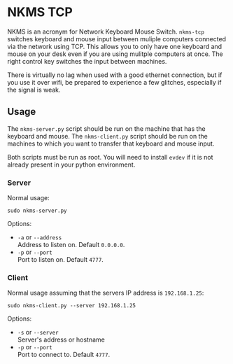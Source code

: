 # NKMS TCP

NKMS is an acronym for Network Keyboard Mouse Switch. `nkms-tcp` switches keyboard and mouse input between muliple computers connected via the network using TCP. This allows you to only have one keyboard and mouse on your desk even if you are using mulitple computers at once. The right control key switches the input between machines.

There is virtually no lag when used with a good ethernet connection, but if you use it over wifi, be prepared to experience a few glitches, especially if the signal is weak.

## Usage

The `nkms-server.py` script should be run on the machine that has the keyboard and mouse. The `nkms-client.py` script should be run on the machines to which you want to transfer that keyboard and mouse input.

Both scripts must be run as root. You will need to install `evdev` if it is not already present in your python environment.

### Server

Normal usage:
```
sudo nkms-server.py
```

Options:

* `-a` or `--address`  
    Address to listen on. Default `0.0.0.0`.
* `-p` or `--port`   
    Port to listen on. Default `4777`.

### Client

Normal usage assuming that the servers IP address is `192.168.1.25`:

```
sudo nkms-client.py --server 192.168.1.25
```

Options:

* `-s` or `--server`  
    Server's address or hostname
* `-p` or `--port`   
    Port to connect to. Default `4777`.